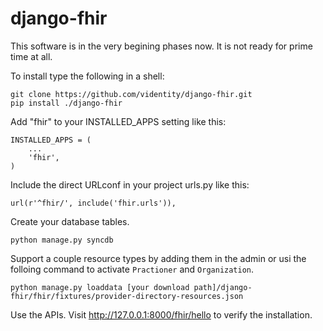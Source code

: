 django-fhir
===========

This software is in the very begining phases now. It is not ready for prime time at all.

To install type the following in a shell:

    git clone https://github.com/videntity/django-fhir.git
    pip install ./django-fhir
    

Add "fhir" to your INSTALLED_APPS setting like this:

    INSTALLED_APPS = (
        ...
        'fhir',
    )

Include the direct URLconf in your project urls.py like this:

    url(r'^fhir/', include('fhir.urls')),


Create your database tables.


    python manage.py syncdb

Support a couple resource types by adding them in the admin or 
usi the folloing command to activate `Practioner` and `Organization`.


    python manage.py loaddata [your download path]/django-fhir/fhir/fixtures/provider-directory-resources.json


Use the APIs. Visit http://127.0.0.1:8000/fhir/hello to verify 
the installation.
   
